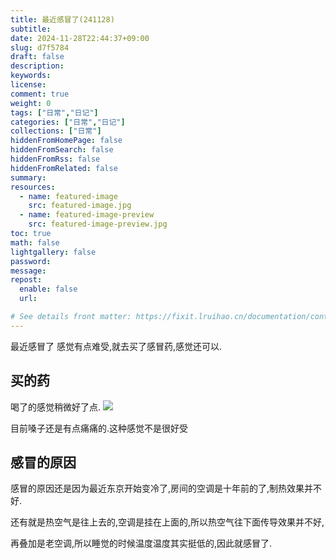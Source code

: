 ```yaml
---
title: 最近感冒了(241128)
subtitle:
date: 2024-11-28T22:44:37+09:00
slug: d7f5784
draft: false
description:
keywords:
license:
comment: true
weight: 0
tags: ["日常","日记"]
categories: ["日常","日记"]
collections: ["日常"]
hiddenFromHomePage: false
hiddenFromSearch: false
hiddenFromRss: false
hiddenFromRelated: false
summary:
resources:
  - name: featured-image
    src: featured-image.jpg
  - name: featured-image-preview
    src: featured-image-preview.jpg
toc: true
math: false
lightgallery: false
password:
message:
repost:
  enable: false
  url:

# See details front matter: https://fixit.lruihao.cn/documentation/content-management/introduction/#front-matter
---
```



最近感冒了 感觉有点难受,就去买了感冒药,感觉还可以.
<!--more-->


## 买的药

喝了的感觉稍微好了点.
![](/img/2024-11-28-20-41-34.png)

目前嗓子还是有点痛痛的.这种感觉不是很好受
## 感冒的原因

感冒的原因还是因为最近东京开始变冷了,房间的空调是十年前的了,制热效果并不好.

还有就是热空气是往上去的,空调是挂在上面的,所以热空气往下面传导效果并不好,

再叠加是老空调,所以睡觉的时候温度温度其实挺低的,因此就感冒了.